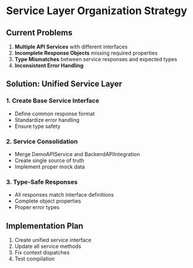 # Service Layer Organization Strategy

## Current Problems
1. **Multiple API Services** with different interfaces
2. **Incomplete Response Objects** missing required properties
3. **Type Mismatches** between service responses and expected types
4. **Inconsistent Error Handling**

## Solution: Unified Service Layer

### 1. Create Base Service Interface
- Define common response format
- Standardize error handling
- Ensure type safety

### 2. Service Consolidation
- Merge DemoAPIService and BackendAPIIntegration
- Create single source of truth
- Implement proper mock data

### 3. Type-Safe Responses
- All responses match interface definitions
- Complete object properties
- Proper error types

## Implementation Plan
1. Create unified service interface
2. Update all service methods
3. Fix context dispatches
4. Test compilation